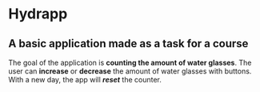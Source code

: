 # Hydrapp

## A basic application made as a task for a course

The goal of the application is **counting the amount of water glasses**. The user can **increase** or **decrease** the amount of water glasses with buttons.
With a new day, the app will ***reset*** the counter.




